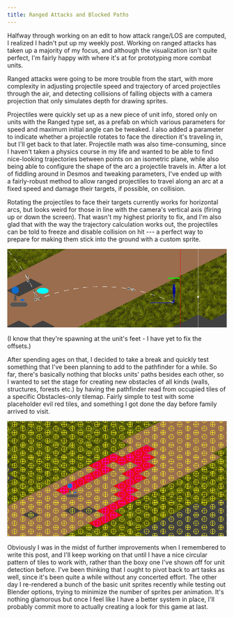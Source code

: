 ```yaml
---
title: Ranged Attacks and Blocked Paths
---
```


Halfway through working on an edit to how attack range/LOS are computed, I realized I hadn't put up my weekly post. Working on ranged attacks has taken up a majority of my focus, and although the visualization isn't quite perfect, I'm fairly happy with where it's at for prototyping more combat units.

Ranged attacks were going to be more trouble from the start, with more complexity in adjusting projectile speed and trajectory of arced projectiles through the air, and detecting collisions of falling objects with a camera projection that only simulates depth for drawing sprites.

Projectiles were quickly set up as a new piece of unit info, stored only on units with the Ranged type set, as a prefab on which various parameters for speed and maximum initial angle can be tweaked. I also added a parameter to indicate whether a projectile rotates to face the direction it's traveling in, but I'll get back to that later. Projectile math was also time-consuming, since I haven't taken a physics course in my life and wanted to be able to find nice-looking trajectories between points on an isometric plane, while also being able to configure the shape of the arc a projectile travels in. After a lot of fiddling around in Desmos and tweaking parameters, I've ended up with a fairly-robust method to allow ranged projectiles to travel along an arc at a fixed speed and damage their targets, if possible, on collision.

Rotating the projectiles to face their targets currently works for horizontal arcs, but looks weird for those in line with the camera's vertical axis (firing up or down the screen). That wasn't my highest priority to fix, and I'm also glad that with the way the trajectory calculation works out, the projectiles can be told to freeze and disable collision on hit --- a perfect way to prepare for making them stick into the ground with a custom sprite.

![A screenshot of the game view, showing a Gizmo-traced arc of dashed lines along a projectile's trajectory. The projectile looks like an arrow, and is also pointed to face in the direction it's currently traveling along the arc.](/../assets/images/blog/0015/rangedattack.png)

(I know that they're spawning at the unit's feet - I have yet to fix the offsets.)

After spending ages on that, I decided to take a break and quickly test something that I've been planning to add to the pathfinder for a while. So far, there's basically nothing that blocks units' paths besides each other, so I wanted to set the stage for creating new obstacles of all kinds (walls, structures, forests etc.) by having the pathfinder read from occupied tiles of a specific Obstacles-only tilemap. Fairly simple to test with some placeholder evil red tiles, and something I got done the day before family arrived to visit.

![A screenshot of the game view with debugging nodes enabled, showing that occupied tiles are marked with magenta spheres, and unoccupied are marked with yellow. The only occupied tiles shown are those marked with red tiles underneath in a separate, obstacles-only tilemap](/../assets/images/blog/0015/obstacles.png)

Obviously I was in the midst of further improvements when I remembered to write this post, and I'll keep working on that until I have a nice circular pattern of tiles to work with, rather than the boxy one I've shown off for unit detection before. I've been thinking that I ought to pivot back to art tasks as well, since it's been quite a while without any concerted effort. The other day I re-rendered a bunch of the basic unit sprites recently while testing out Blender options, trying to minimize the number of sprites per animation. It's nothing glamorous but once I feel like I have a better system in place, I'll probably commit more to actually creating a look for this game at last.